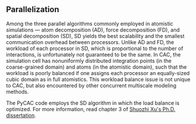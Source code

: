 ## Parallelization

Among the three parallel algorithms commonly employed in atomistic simulations — atom decomposition (AD), force decomposition (FD), and spatial decomposition (SD), SD yields the best scalability and the smallest communication overhead between processors. Unlike AD and FD, the workload of each processor in SD, which is proportional to the number of interactions, is unfortunately not guaranteed to be the same. In CAC, the simulation cell has nonuniformly distributed integration points (in the coarse-grained domain) and atoms (in the atomistic domain), such that the workload is poorly balanced if one assigns each processor an equally-sized cubic domain as in full atomistics. This workload balance issue is not unique to CAC, but also encountered by other concurrent multiscale modeling methods.

The PyCAC code employs the SD algorithm in which the load balance is optimized. For more information, read chapter 3 of [Shuozhi Xu's Ph.D. dissertation](https://smartech.gatech.edu/handle/1853/56314).